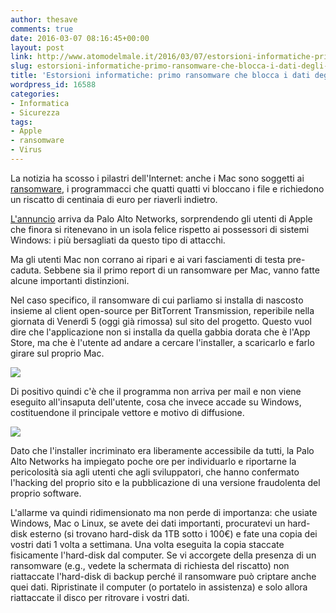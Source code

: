 ```yaml
---
author: thesave
comments: true
date: 2016-03-07 08:16:45+00:00
layout: post
link: http://www.atomodelmale.it/2016/03/07/estorsioni-informatiche-primo-ransomware-che-blocca-i-dati-degli-utenti-mac/
slug: estorsioni-informatiche-primo-ransomware-che-blocca-i-dati-degli-utenti-mac
title: 'Estorsioni informatiche: primo ransomware che blocca i dati degli utenti Mac'
wordpress_id: 16588
categories:
- Informatica
- Sicurezza
tags:
- Apple
- ransomware
- Virus
---
```


La notizia ha scosso i pilastri dell'Internet: anche i Mac sono soggetti ai [ransomware](http://www.atomodelmale.it/2015/12/28/estorsioni-informatiche-in-aumento-per-avere-indietro-i-propri-dati-ecco-come-evitare-i-ransomware/), i programmacci che quatti quatti vi bloccano i file e richiedono un riscatto di centinaia di euro per riaverli indietro.

[L'annuncio](http://researchcenter.paloaltonetworks.com/2016/03/new-os-x-ransomware-keranger-infected-transmission-bittorrent-client-installer/) arriva da Palo Alto Networks, sorprendendo gli utenti di Apple che finora si ritenevano in un isola felice rispetto ai possessori di sistemi Windows: i più bersagliati da questo tipo di attacchi.

Ma gli utenti Mac non corrano ai ripari e ai vari fasciamenti di testa pre-caduta. Sebbene sia il primo report di un ransomware per Mac, vanno fatte alcune importanti distinzioni.

Nel caso specifico, il ransomware di cui parliamo si installa di nascosto insieme al client open-source per BitTorrent Transmission, reperibile nella giornata di Venerdì 5 (oggi già rimossa) sul sito del progetto. Questo vuol dire che l'applicazione non si installa da quella gabbia dorata che è l'App Store, ma che è l'utente ad andare a cercare l'installer, a scaricarlo e farlo girare sul proprio Mac.

![](http://www.atomodelmale.it/wp-content/uploads/2016/03/transmission_001.png)

Di positivo quindi c'è che il programma non arriva per mail e non viene eseguito all'insaputa dell'utente, cosa che invece accade su Windows, costituendone il principale vettore e motivo di diffusione.

![](http://www.atomodelmale.it/wp-content/uploads/2016/03/transmission_002.png)

Dato che l'installer incriminato era liberamente accessibile da tutti, la Palo Alto Networks ha impiegato poche ore per individuarlo e riportarne la pericolosità sia agli utenti che agli sviluppatori, che hanno confermato l'hacking del proprio sito e la pubblicazione di una versione fraudolenta del proprio software.



L'allarme va quindi ridimensionato ma non perde di importanza: che usiate Windows, Mac o Linux, se avete dei dati importanti, procuratevi un hard-disk esterno (si trovano hard-disk da 1TB sotto i 100€) e fate una copia dei vostri dati 1 volta a settimana. Una volta eseguita la copia staccate fisicamente l'hard-disk dal computer. Se vi accorgete della presenza di un ransomware (e.g., vedete la schermata di richiesta del riscatto) non riattaccate l'hard-disk di backup perché il ransomware può criptare anche quei dati. Ripristinate il computer (o portatelo in assistenza) e solo allora riattaccate il disco per ritrovare i vostri dati.
